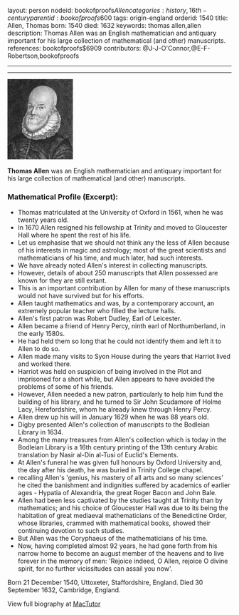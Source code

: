 layout: person
nodeid: bookofproofs$Allen
categories: history,16th-century
parentid: bookofproofs$600
tags: origin-england
orderid: 1540
title: Allen, Thomas
born: 1540
died: 1632
keywords: thomas allen,allen
description: Thomas Allen was an English mathematician and antiquary important for his large collection of mathematical (and other) manuscripts.
references: bookofproofs$6909
contributors: @J-J-O'Connor,@E-F-Robertson,bookofproofs

---



---

![Allen.jpg](https://github.com/bookofproofs/bookofproofs.github.io/blob/main/_sources/_assets/images/portraits/Allen.jpg?raw=true)

**Thomas Allen** was an English mathematician and antiquary important for his large collection of mathematical (and other) manuscripts.

### Mathematical Profile (Excerpt):
* Thomas matriculated at the University of Oxford in 1561, when he was twenty years old.
* In 1670 Allen resigned his fellowship at Trinity and moved to Gloucester Hall where he spent the rest of his life.
* Let us emphasise that we should not think any the less of Allen because of his interests in magic and astrology; most of the great scientists and mathematicians of his time, and much later, had such interests.
* We have already noted Allen's interest in collecting manuscripts.
* However, details of about 250 manuscripts that Allen possessed are known for they are still extant.
* This is an important contribution by Allen for many of these manuscripts would not have survived but for his efforts.
* Allen taught mathematics and was, by a contemporary account, an extremely popular teacher who filled the lecture halls.
* Allen's first patron was Robert Dudley, Earl of Leicester.
* Allen became a friend of Henry Percy, ninth earl of Northumberland, in the early 1580s.
* He had held them so long that he could not identify them and left it to Allen to do so.
* Allen made many visits to Syon House during the years that Harriot lived and worked there.
* Harriot was held on suspicion of being involved in the Plot and imprisoned for a short while, but Allen appears to have avoided the problems of some of his friends.
* However, Allen needed a new patron, particularly to help him fund the building of his library, and he turned to Sir John Scudamore of Holme Lacy, Herefordshire, whom he already knew through Henry Percy.
* Allen drew up his will in January 1629 when he was 88 years old.
* Digby presented Allen's collection of manuscripts to the Bodleian Library in 1634.
* Among the many treasures from Allen's collection which is today in the Bodleian Library is a 16th  century printing of the 13th  century Arabic translation by Nasir al-Din al-Tusi of Euclid's Elements.
* At Allen's funeral he was given full honours by Oxford University and, the day after his death, he was buried in Trinity College chapel.
* recalling Allen's 'genius, his mastery of all arts and so many sciences' he cited the banishment and indignities suffered by academics of earlier ages - Hypatia of Alexandria, the great Roger Bacon and John Bale.
* Allen had been less captivated by the studies taught at Trinity than by mathematics; and his choice of Gloucester Hall was due to its being the habitation of great mediaeval mathematicians of the Benedictine Order, whose libraries, crammed with mathematical books, showed their continuing devotion to such studies.
* But Allen was the Coryphaeus of the mathematicians of his time.
* Now, having completed almost 92 years, he had gone forth from his narrow home to become an august member of the heavens and to live forever in the memory of men: 'Rejoice indeed, O Allen, rejoice O divine spirit, for no further vicissitudes can assail you now'.

Born 21 December 1540, Uttoxeter, Staffordshire, England. Died 30 September 1632, Cambridge, England.

View full biography at [MacTutor](https://mathshistory.st-andrews.ac.uk/Biographies/Allen/)
